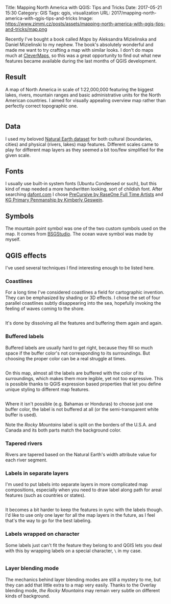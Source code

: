 Title: Mapping North America with QGIS: Tips and Tricks
Date: 2017-05-21 15:30
Category: GIS
Tags: qgis, visualization
URL: 2017/mapping-north-america-with-qgis-tips-and-tricks
Image: https://www.zimmi.cz/posts/assets/mapping-north-america-with-qgis-tips-and-tricks/map.png

Recently I've bought a book called *Maps* by Aleksandra Mizielinska and Daniel Mizielinski to my nephew. The book's absolutely wonderful and made me want to try crafting a map with similar looks. I don't do maps much at [CleverMaps](https://clevermaps.cz), so this was a great opportunity to find out what new features became available during the last months of QGIS development.

## Result

A map of North America in scale of 1:22,000,000 featuring the biggest lakes, rivers, mountain ranges and basic administrative units for the North American countries. I aimed for visually appealing overview map rather than perfectly correct topographic one.

<div class="text-center"><a href="/posts/assets/mapping-north-america-with-qgis-tips-and-tricks/map.png" title="Click for the full size (3 MB)"><img data-echo="/posts/assets/mapping-north-america-with-qgis-tips-and-tricks/map.min.png"/></a></div>

## Data

I used my beloved [Natural Earth dataset](http://www.naturalearthdata.com) for both cultural (boundaries, cities) and physical (rivers, lakes) map features. Different scales came to play for different map layers as they seemed a bit too/few simplified for the given scale.

## Fonts

I usually use built-in system fonts (Ubuntu Condensed or such), but this kind of map needed a more handwritten looking, sort of childish font. After searching [dafont.com](dafont.com) I chose [PreCursive by RaseOne Full Time Artists](http://www.dafont.com/es/precursive.font) and [KG Primary Penmanship by Kimberly Geswein](http://www.dafont.com/es/kg-primary-penmanship.font).

## Symbols

The mountain point symbol was one of the two custom symbols used on the map. It comes from [BSGStudio](http://all-free-download.com/free-vector/download/mountains_311829.html). The ocean wave symbol was made by myself.

## QGIS effects

I've used several techniques I find interesting enough to be listed here.

### Coastlines

For a long time I've considered coastlines a field for cartographic invention. They can be emphasized by shading or 3D effects. I chose the set of four parallel coastlines subtly disappearing into the sea, hopefully invoking the feeling of waves coming to the shore.

<div class="text-center"><img data-echo="/posts/assets/mapping-north-america-with-qgis-tips-and-tricks/coastlines.png"/></div>

It's done by dissolving all the features and buffering them again and again.

### Buffered labels

Buffered labels are usually hard to get right, because they fill so much space if the buffer color's not corresponding to its surroundings. But choosing the proper color can be a real struggle at times.

<div class="text-center"><img data-echo="/posts/assets/mapping-north-america-with-qgis-tips-and-tricks/qgis_expressions.png"/></div>

On this map, almost all the labels are buffered with the color of its surroundings, which makes them more legible, yet not too expressive. This is possible thanks to QGIS expression based properties that let you define unique styling to different map features.

<div class="text-center"><img data-echo="/posts/assets/mapping-north-america-with-qgis-tips-and-tricks/buffered_labels.png"/></div>

Where it isn't possible (e.g. Bahamas or Honduras) to choose just one buffer color, the label is not buffered at all (or the semi-transparent white buffer is used).


Note the *Rocky Mountains* label is split on the borders of the U.S.A. and Canada and its both parts match the background color.

### Tapered rivers

Rivers are tapered based on the Natural Earth's width attribute value for each river segment.

### Labels in separate layers

I'm used to put labels into separate layers in more complicated map compositions, especially when you need to draw label along path for areal features (such as countries or states).

<div class="text-center"><img data-echo="/posts/assets/mapping-north-america-with-qgis-tips-and-tricks/labels.png"/></div>

It becomes a bit harder to keep the features in sync with the labels though. I'd like to use only one layer for all the map layers in the future, as I feel that's the way to go for the best labeling.

### Labels wrapped on character

Some labels just can't fit the feature they belong to and QGIS lets you deal with this by wrapping labels on a special character, `\` in my case.

<div class="text-center"><img data-echo="/posts/assets/mapping-north-america-with-qgis-tips-and-tricks/wrapped_labels.png"/></div>

### Layer blending mode

The mechanics behind layer blending modes are still a mystery to me, but they can add that little extra to a map very easily. Thanks to the Overlay blending mode, *the Rocky Mountains* may remain very subtle on different kinds of background.

<div class="text-center"><img data-echo="/posts/assets/mapping-north-america-with-qgis-tips-and-tricks/blending_mode.png"/></div>